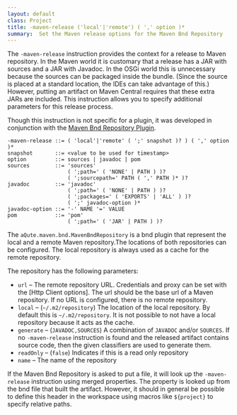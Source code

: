 ```yaml
---
layout: default
class: Project
title: -maven-release ('local'|'remote') ( ',' option )*
summary:  Set the Maven release options for the Maven Bnd Repository
---
```


The `-maven-release` instruction provides the context for a release to Maven repository. In the Maven world it is customary that a release has a JAR with sources and a JAR with Javadoc. In the OSGi world this is unnecessary because the sources can be packaged inside the bundle. (Since the source is placed at a standard location, the IDEs can take advantage of this.) However, putting an artifact on Maven Central requires that these extra JARs are included. This instruction allows you to specify additional parameters for this release process.

Though this instruction is not specific for a plugin, it was developed in conjunction with the [Maven Bnd Repository Plugin][1].


    -maven-release ::= ( 'local'|'remote' ( ';' snapshot )? ) ( ',' option )*
    snapshot       ::= <value to be used for timestamp>
    option         ::= sources | javadoc | pom
    sources        ::= 'sources' 
                       ( ';path=' ( 'NONE' | PATH ) )?
                       ( ';sourcepath=' PATH ( ',' PATH )* )?
    javadoc        ::= 'javadoc'
                       ( ';path=' ( 'NONE' | PATH ) )?
                       ( ';packages=' ( 'EXPORTS' | 'ALL' ) )?
                       ( ';' javadoc-option )*
    javadoc-option ::= '-' NAME '=' VALUE
    pom            ::= 'pom'
                       ( ';path=' ( 'JAR' | PATH ) )?

The `aQute.maven.bnd.MavenBndRepository` is a bnd plugin that represent the local and a remote Maven repository.The locations of both repositories can be configured. The local repository is always used as a cache for the remote repository.

The repository has the following parameters:

* `url` – The remote repository URL. Credentials and proxy can be set with the [Http Client options]. The url should be the base url of a Maven repository. If no URL is configured, there is no remote repository.
* `local`  – (`~/.m2/repository`) The location of the local repository. By default this is `~/.m2/repository`. It is not possible to not have a local repository because it acts as the cache.
* `generate` – (`JAVADOC,SOURCES`) A combination of `JAVADOC` and/or `SOURCES`. If no `-maven-release` instruction is found and the released artifact contains source code, then the given classifiers are used to generate them.
* `readOnly` – (`false`) Indicates if this is a read only repository
* `name` – The name of the repository

If the Maven Bnd Repository is asked to put a file, it will look up the `-maven-release` instruction using merged properties. The property is looked up from the bnd file that built the artifact. However, it should in general be possible to define this header in the workspace using macros like `${project}` to specify relative paths.

[1]: /plugins/maven
